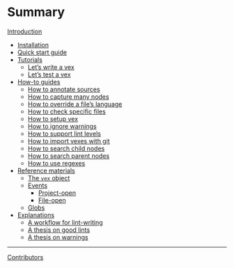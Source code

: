 # Summary

[Introduction](./introduction.md)

- [Installation]()
- [Quick start guide]()
- [Tutorials](./tutorials/README.md)
    - [Let’s write a vex]()
    - [Let’s test a vex]()
- [How-to guides](./how-to-guides/README.md)
    - [How to annotate sources]()
    - [How to capture many nodes]()
    - [How to override a file’s language](./how-to-guides/how-to-override-a-files-language.md)
    - [How to check specific files]()
    - [How to setup vex](./how-to-guides/how-to-setup-vex.md)
    - [How to ignore warnings](./how-to-guides/how-to-ignore-warnings.md)
    - [How to support lint levels](./how-to-guides/how-to-support-lint-levels.md)
    - [How to import vexes with git](./how-to-guides/how-to-import-vexes-with-git.md)
    - [How to search child nodes](./how-to-guides/how-to-search-child-nodes.md)
    - [How to search parent nodes](./how-to-guides/how-to-search-parent-nodes.md)
    - [How to use regexes]()
- [Reference materials](./reference-materials/README.md)
    - [The `vex` object]()
    - [Events]()
        - [Project-open]()
        - [File-open]()
    - [Globs](./reference-materials/globs.md)
- [Explanations](./explanations/README.md)
    - [A workflow for lint-writing]()
    - [A thesis on good lints]()
    - [A thesis on warnings]()

---

[Contributors](./misc/contributors.md)
